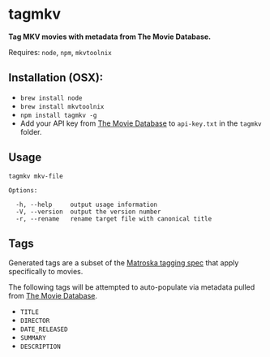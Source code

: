 # tagmkv

**Tag MKV movies with metadata from The Movie Database.**

Requires: `node`, `npm`, `mkvtoolnix`

## Installation (OSX):

- `brew install node`
- `brew install mkvtoolnix`
- `npm install tagmkv -g`
- Add your API key from [The Movie Database](https://www.themoviedb.org/documentation/api) to `api-key.txt` in the `tagmkv` folder.

## Usage

```
tagmkv mkv-file

Options:

  -h, --help     output usage information
  -V, --version  output the version number
  -r, --rename   rename target file with canonical title
```

## Tags

Generated tags are a subset of the [Matroska tagging spec](http://www.matroska.org/technical/specs/tagging/index.html) that apply specifically to movies.

The following tags will be attempted to auto-populate via metadata pulled from [The Movie Database](https://www.themoviedb.org/).

- `TITLE`
- `DIRECTOR`
- `DATE_RELEASED`
- `SUMMARY`
- `DESCRIPTION`
